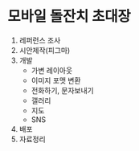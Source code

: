 # 모바일 돌잔치 초대장
1. 레퍼런스 조사
2. 시안제작(피그마)
3. 개발 
    - 가변 레이아웃
    - 이미지 포맷 변환
    - 전화하기, 문자보내기
    - 갤러리
    - 지도
    - SNS
4. 배포
5. 자료정리    